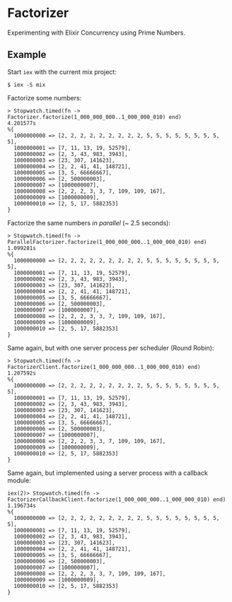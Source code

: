# Factorizer

Experimenting with Elixir Concurrency using Prime Numbers.

## Example

Start `iex` with the current mix project:

    $ iex -S mix

Factorize some numbers:

    > Stopwatch.timed(fn -> Factorizer.factorize(1_000_000_000..1_000_000_010) end)
    4.201577s
    %{
      1000000000 => [2, 2, 2, 2, 2, 2, 2, 2, 2, 5, 5, 5, 5, 5, 5, 5, 5, 5],
      1000000001 => [7, 11, 13, 19, 52579],
      1000000002 => [2, 3, 43, 983, 3943],
      1000000003 => [23, 307, 141623],
      1000000004 => [2, 2, 41, 41, 148721],
      1000000005 => [3, 5, 66666667],
      1000000006 => [2, 500000003],
      1000000007 => [1000000007],
      1000000008 => [2, 2, 2, 3, 3, 7, 109, 109, 167],
      1000000009 => [1000000009],
      1000000010 => [2, 5, 17, 5882353]
    }

Factorize the same numbers _in parallel_ (~ 2.5 seconds):

    > Stopwatch.timed(fn -> ParallelFactorizer.factorize(1_000_000_000..1_000_000_010) end)
    1.099281s
    %{
      1000000000 => [2, 2, 2, 2, 2, 2, 2, 2, 2, 5, 5, 5, 5, 5, 5, 5, 5, 5],
      1000000001 => [7, 11, 13, 19, 52579],
      1000000002 => [2, 3, 43, 983, 3943],
      1000000003 => [23, 307, 141623],
      1000000004 => [2, 2, 41, 41, 148721],
      1000000005 => [3, 5, 66666667],
      1000000006 => [2, 500000003],
      1000000007 => [1000000007],
      1000000008 => [2, 2, 2, 3, 3, 7, 109, 109, 167],
      1000000009 => [1000000009],
      1000000010 => [2, 5, 17, 5882353]
    }

Same again, but with one server process per scheduler (Round Robin):

    > Stopwatch.timed(fn -> FactorizerClient.factorize(1_000_000_000..1_000_000_010) end)
    1.207592s
    %{
      1000000000 => [2, 2, 2, 2, 2, 2, 2, 2, 2, 5, 5, 5, 5, 5, 5, 5, 5, 5],
      1000000001 => [7, 11, 13, 19, 52579],
      1000000002 => [2, 3, 43, 983, 3943],
      1000000003 => [23, 307, 141623],
      1000000004 => [2, 2, 41, 41, 148721],
      1000000005 => [3, 5, 66666667],
      1000000006 => [2, 500000003],
      1000000007 => [1000000007],
      1000000008 => [2, 2, 2, 3, 3, 7, 109, 109, 167],
      1000000009 => [1000000009],
      1000000010 => [2, 5, 17, 5882353]
    }

Same again, but implemented using a server process with a callback module:

    iex(2)> Stopwatch.timed(fn -> FactorizerCallbackClient.factorize(1_000_000_000..1_000_000_010) end)
    1.196734s
    %{
      1000000000 => [2, 2, 2, 2, 2, 2, 2, 2, 2, 5, 5, 5, 5, 5, 5, 5, 5, 5],
      1000000001 => [7, 11, 13, 19, 52579],
      1000000002 => [2, 3, 43, 983, 3943],
      1000000003 => [23, 307, 141623],
      1000000004 => [2, 2, 41, 41, 148721],
      1000000005 => [3, 5, 66666667],
      1000000006 => [2, 500000003],
      1000000007 => [1000000007],
      1000000008 => [2, 2, 2, 3, 3, 7, 109, 109, 167],
      1000000009 => [1000000009],
      1000000010 => [2, 5, 17, 5882353]
    }
